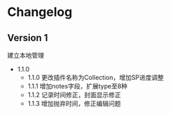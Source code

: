 # Changelog

## Version 1

建立本地管理

+ 1.1.0
	- 1.1.0 更改插件名称为Collection，增加SP进度调整
	- 1.1.1 增加notes字段，扩展type至8种
	- 1.1.2 记录时间修正，封面显示修正
	- 1.1.3 增加抛弃时间，修正编辑问题